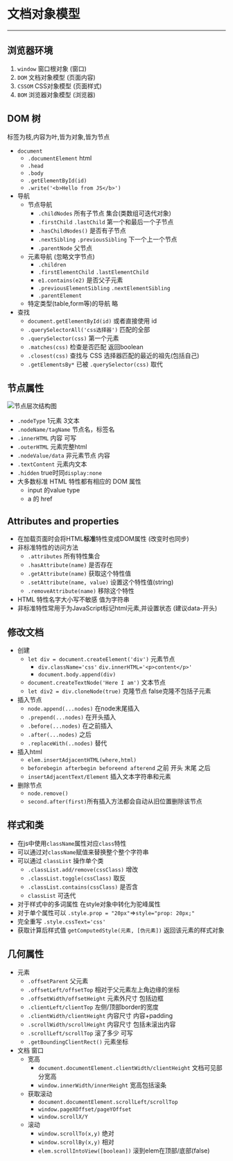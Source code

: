# 文档对象模型

-----

## 浏览器环境

1. `window` 窗口根对象 (窗口)
2. `DOM` 文档对象模型 (页面内容)
3. `CSSOM` CSS对象模型 (页面样式)
4. `BOM` 浏览器对象模型 (浏览器)

## DOM 树

标签为枝,内容为叶,皆为对象,皆为节点

- `document`
  - `.documentElement` html
  - `.head`
  - `.body`
  - `.getElementById(id)`
  - `.write('<b>Hello from JS</b>')`
- 导航
  - 节点导航
    - `.childNodes` 所有子节点 集合(类数组可迭代对象)
    - `.firstChild` `.lastChild` 第一个和最后一个子节点
    - `.hasChildNodes()` 是否有子节点
    - `.nextSibling` `.previousSibling` 下一个上一个节点
    - `.parentNode` 父节点
  - 元素导航 (忽略文字节点)
    - `.children`
    - `.firstElementChild` `.lastElementChild`
    - `e1.contains(e2)` 是否父子元素
    - `.previousElementSibling` `.nextElementSibling`
    - `.parentElement`
  - 特定类型(table,form等)的导航 略
- 查找
  - `document.getElementById(id)` 或者直接使用 id
  - `.querySelectorAll('css选择器')` 匹配的全部
  - `.querySelector(css)` 第一个元素
  - `.matches(css)` 检查是否匹配 返回boolean
  - `.closest(css)` 查找与 CSS 选择器匹配的最近的祖先(包括自己)
  - `.getElementsBy*` 已被 `.querySelector(css)` 取代


## 节点属性

![节点层次结构图](https://zh.javascript.info/article/basic-dom-node-properties/dom-class-hierarchy.svg)

- `.nodeType` 1元素 3文本
- `.nodeName/tagName` 节点名，标签名
- `.innerHTML` 内容 可写
- `.outerHTML` 元素完整html
- `.nodeValue/data` 非元素节点 内容
- `.textContent` 元素内文本
- `.hidden` true时同`display:none`
- 大多数标准 HTML 特性都有相应的 DOM 属性
  - input 的value type
  - a 的 href


## Attributes and properties

- 在加载页面时会将HTML**标准**特性变成DOM属性 (改变时也同步)
- 非标准特性的访问方法
  - `.attributes` 所有特性集合
  - `.hasAttribute(name)` 是否存在
  - `.getAttribute(name)` 获取这个特性值
  - `.setAttribute(name, value)` 设置这个特性值(string)
  - `.removeAttribute(name)` 移除这个特性
- HTML 特性名字大小写不敏感 值为字符串
- 非标准特性常用于为JavaScript标记html元素,并设置状态 (建议data-开头)


## 修改文档

- 创建
  - `let div = document.createElement('div')` 元素节点
    - `div.className='css'` `div.innerHTML='<p>content</p>'`
    - `document.body.append(div)`
  - `document.createTextNode('Here I am')` 文本节点
  - `let div2 = div.cloneNode(true)` 克隆节点 false克隆不包括子元素
- 插入节点
  - `node.append(...nodes)` 在node末尾插入
  - `.prepend(...nodes)` 在开头插入
  - `.before(...nodes)` 在之前插入
  - `.after(...nodes)` 之后
  - `.replaceWith(..nodes)` 替代
- 插入html
  - `elem.insertAdjacentHTML(where,html)`
  - `beforebegin afterbegin beforeend afterend` 之前 开头 末尾 之后
  - `insertAdjacentText/Element` 插入文本字符串和元素
- 删除节点
  - `node.remove()`
  - `second.after(first)`所有插入方法都会自动从旧位置删除该节点

## 样式和类

- 在js中使用`className`属性对应`class`特性
- 可以通过对`className`赋值来替换整个整个字符串
- 可以通过 `classList` 操作单个类
  - `.classList.add/remove(cssClass)` 增改
  - `.classList.toggle(cssClass)` 取反
  - `.classList.contains(cssClass)` 是否含
  - `classList` 可迭代
- 对于样式中的多词属性 在style对象中转化为驼峰属性
- 对于单个属性可以 `.style.prop = "20px"`=>`style="prop: 20px;"`
- 完全重写 `.style.cssText='css'`
- 获取计算后样式值 `getComputedStyle(元素, [伪元素])` 返回该元素的样式对象


## 几何属性

- 元素
  - `.offsetParent` 父元素
  - `.offsetLeft/offsetTop` 相对于父元素左上角边缘的坐标
  - `.offsetWidth/offsetHeight` 元素外尺寸 包括边框
  - `.clientLeft/clientTop` 左侧/顶部border的宽度
  - `.clientWidth/clientHeight` 内容尺寸 内容+padding
  - `.scrollWidth/scrollHeight` 内容尺寸 包括未滚出内容
  - `.scrollLeft/scrollTop` 滚了多少 可写
  - `.getBoundingClientRect()` 元素坐标
- 文档 窗口
  - 宽高
    - `document.documentElement.clientWidth/clientHeight` 文档可见部分宽高
    - `window.innerWidth/innerHeight` 宽高包括滚条
  - 获取滚动
    - `document.documentElement.scrollLeft/scrollTop`
    - `window.pageXOffset/pageYOffset`
    - `window.scrollX/Y`
  - 滚动
    - `window.scrollTo(x,y)` 绝对
    - `window.scrollBy(x,y)` 相对
    - `elem.scrollIntoView([boolean])` 滚到elem在顶部/底部(false)

